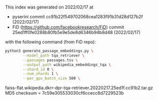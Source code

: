 This index was generated on 2022/02/17 at

+ pyserini commit cc91b22f549702068cea1283f91b31d28d127b2f (2022/02/17)
+ FiD (https://github.com/facebookresearch/FiD) commit 25ed1ff0fe0288b80fb5e9e5de8d6346b94b8d48 (2022/02/17)


with the following command (from FiD repo):

```bash
python3 generate_passage_embeddings.py \
        --model_path tqa_retriever \
        --passages passages.tsv \
        --output_path wikipedia_embeddings_tqa \
        --shard_id 0 \
        --num_shards 1 \
        --per_gpu_batch_size 500 \
```

faiss-flat.wikipedia.dkrr-dpr-tqa-retriever.20220217.25ed1f.cc91b2.tar.gz MD5 checksum = 7c59e305533030cf6ccecc8d7229523b
